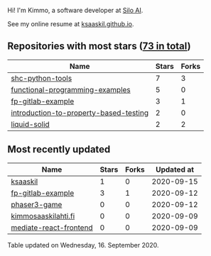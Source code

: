 Hi! I'm Kimmo, a software developer at [Silo AI](https://silo.ai/).

See my online resume at [ksaaskil.github.io](https://ksaaskil.github.io).

<!-- repositories starts -->

## Repositories with most stars ([73 in total](https://github.com/ksaaskil?tab=repositories))
| Name        | Stars           | Forks  |
| ------------- |-------------| -----|
|[shc-python-tools](https://github.com/ksaaskil/shc-python-tools)|7|3
|[functional-programming-examples](https://github.com/ksaaskil/functional-programming-examples)|5|0
|[fp-gitlab-example](https://github.com/ksaaskil/fp-gitlab-example)|3|1
|[introduction-to-property-based-testing](https://github.com/ksaaskil/introduction-to-property-based-testing)|2|0
|[liquid-solid](https://github.com/ksaaskil/liquid-solid)|2|2

<!-- repositories ends -->
<!-- recent_repositories starts -->

## Most recently updated
| Name        | Stars           | Forks  | Updated at
| ------------- |-------------| -----|-----|
|[ksaaskil](https://github.com/ksaaskil/ksaaskil)|1|0|2020-09-15
|[fp-gitlab-example](https://github.com/ksaaskil/fp-gitlab-example)|3|1|2020-09-12
|[phaser3-game](https://github.com/ksaaskil/phaser3-game)|0|0|2020-09-12
|[kimmosaaskilahti.fi](https://github.com/ksaaskil/kimmosaaskilahti.fi)|0|0|2020-09-09
|[mediate-react-frontend](https://github.com/ksaaskil/mediate-react-frontend)|0|0|2020-09-09

<!-- recent_repositories ends -->
<!-- updated_at starts -->
Table updated on Wednesday, 16. September 2020.
<!-- updated_at ends -->
